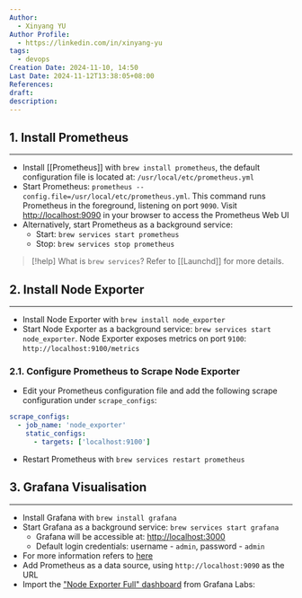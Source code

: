 ```yaml
---
Author:
  - Xinyang YU
Author Profile:
  - https://linkedin.com/in/xinyang-yu
tags:
  - devops
Creation Date: 2024-11-10, 14:50
Last Date: 2024-11-12T13:38:05+08:00
References: 
draft: 
description: 
---
```

## 1. Install Prometheus
---
- Install [[Prometheus]] with `brew install prometheus`, the default configuration file is located at: `/usr/local/etc/prometheus.yml`
- Start Prometheus: `prometheus --config.file=/usr/local/etc/prometheus.yml`. This command runs Prometheus in the foreground, listening on port `9090`. Visit [http://localhost:9090](http://localhost:9090) in your browser to access the Prometheus Web UI
- Alternatively, start Prometheus as a background service:
	- Start: `brew services start prometheus`
	- Stop: `brew services stop prometheus`

>[!help] What is `brew services`?
> Refer to [[Launchd]] for more details.
## 2. Install Node Exporter
---
- Install Node Exporter with `brew install node_exporter`
- Start Node Exporter as a background service: `brew services start node_exporter`. Node Exporter exposes metrics on port `9100`: `http://localhost:9100/metrics`

### 2.1. Configure Prometheus to Scrape Node Exporter
- Edit your Prometheus configuration file and add the following scrape configuration under `scrape_configs`:

```yaml
scrape_configs:
  - job_name: 'node_exporter'
    static_configs:
      - targets: ['localhost:9100']
```

- Restart Prometheus with `brew services restart prometheus`

## 3. Grafana Visualisation 
---
- Install Grafana with `brew install grafana`
- Start Grafana as a background service: `brew services start grafana`
	- Grafana will be accessible at: [http://localhost:3000](http://localhost:3000)
	- Default login credentials: username - `admin`, password - `admin`
- For more information refers to [here](https://grafana.com/docs/grafana/latest/setup-grafana/installation/mac/)
- Add Prometheus as a data source, using `http://localhost:9090` as the URL
- Import the ["Node Exporter Full" dashboard](https://grafana.com/grafana/dashboards/1860-node-exporter-full/) from Grafana Labs:
